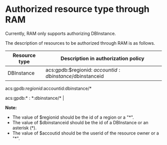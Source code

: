# Authorized resource type through RAM

Currently, RAM only supports authorizing DBInstance.

The description of resources to be authorized through RAM is as follows.

|Resource type|Description in authorization policy|
|-------------|-----------------------------------|
|DBInstance|acs:gpdb:$regionid: $accountid:dbinstance/$dbinstanceid

 acs:gpdb:$regionid:$accountid:dbinstance/\*

 acs:gpdb:\* : \*:dbinstance/\* |

**Note:**

-   The value of $regionid should be the id of a region or a "\*".
-   The value of $dbinstanceid should be the id of a DBInstance or an asterisk \(\*\).
-   The value of $accoutid should be the userid of the resource owner or a "\*".

